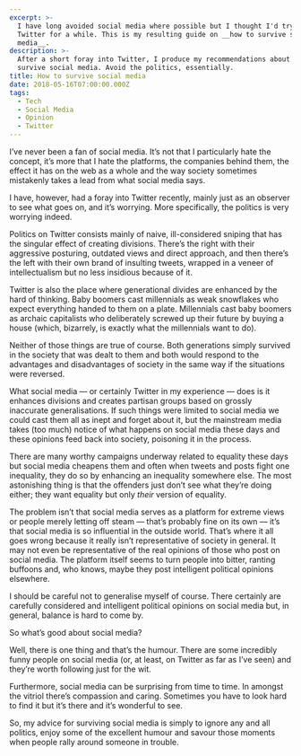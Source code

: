 ```yaml
---
excerpt: >-
  I have long avoided social media where possible but I thought I'd try out
  Twitter for a while. This is my resulting guide on __how to survive social
  media__.
description: >-
  After a short foray into Twitter, I produce my recommendations about how to
  survive social media. Avoid the politics, essentially.
title: How to survive social media
date: 2018-05-16T07:00:00.000Z
tags:
  - Tech
  - Social Media
  - Opinion
  - Twitter
---
```

I’ve never been a fan of social media. It’s not that I particularly hate the concept, it’s more that I hate the platforms, the companies behind them, the effect it has on the web as a whole and the way society sometimes mistakenly takes a lead from what social media says. 

I have, however, had a foray into Twitter recently, mainly just as an observer to see what goes on, and it’s worrying. More specifically, the politics is very worrying indeed.

Politics on Twitter consists mainly of naive, ill-considered sniping that has the singular effect of creating divisions. There’s the right with their aggressive posturing, outdated views and direct approach, and then there’s the left with their own brand of insulting tweets, wrapped in a veneer of intellectualism but no less insidious because of it.

Twitter is also the place where generational divides are enhanced by the hard of thinking. Baby boomers cast millennials as weak snowflakes who expect everything handed to them on a plate. Millennials cast baby boomers as archaic capitalists who deliberately screwed up their future by buying a house (which, bizarrely, is exactly what the millennials want to do).

Neither of those things are true of course. Both generations simply survived in the society that was dealt to them and both would respond to the advantages and disadvantages of society in the same way if the situations were reversed.  

What social media — or certainly Twitter in my experience — does is it enhances divisions and creates partisan groups based on grossly inaccurate generalisations. If such things were limited to social media we could cast them all as inept and forget about it, but the mainstream media takes (too much) notice of what happens on social media these days and these opinions feed back into society, poisoning it in the process. 

There are many worthy campaigns underway related to equality these days but social media cheapens them and often when tweets and posts fight one inequality, they do so by enhancing an inequality somewhere else. The most astonishing thing is that the offenders just don’t see what they’re doing either; they want equality but only _their_ version of equality.

The problem isn’t that social media serves as a platform for extreme views or people merely letting off steam — that’s probably fine on its own — it’s that social media is so influential in the outside world. That’s where it all goes wrong because it really isn’t representative of society in general. It may not even be representative of the real opinions of those who post on social media. The platform itself seems to turn people into bitter, ranting buffoons and, who knows, maybe they post intelligent political opinions elsewhere.

I should be careful not to generalise myself of course. There certainly are carefully considered and intelligent political opinions on social media but, in general, balance is hard to come by.

So what’s good about social media?

Well, there is one thing and that’s the humour. There are some incredibly funny people on social media (or, at least, on Twitter as far as I’ve seen) and they’re worth following just for the wit.

Furthermore, social media can be surprising from time to time. In amongst the vitriol there’s compassion and caring. Sometimes you have to look hard to find it but it’s there and it’s wonderful to see.

So, my advice for surviving social media is simply to ignore any and all politics, enjoy some of the excellent humour and savour those moments when people rally around someone in trouble.


